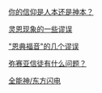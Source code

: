 <a href="/node/27345">你的信仰是人本还是神本？</a>

<a href="/node/26023">灵恩现象的一些谬误</a>

<a href="/node/12906">"恩典福音"的几个谬误</a>

<a href="/node/12600">弥赛亚信徒有什么问题？</a>

<a href="/node/12599">全能神/东方闪电</a>